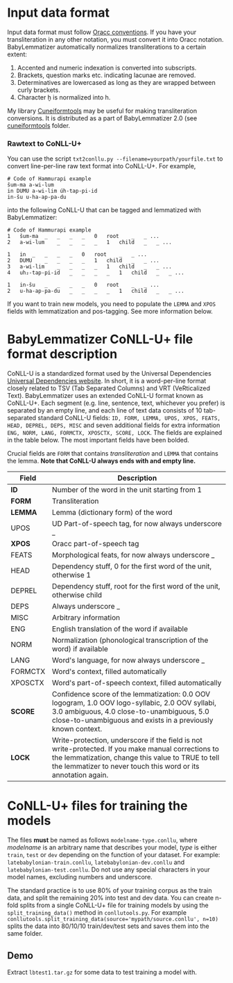 # Input data format
Input data format must follow [Oracc conventions](http://oracc.museum.upenn.edu/doc/help/languages/akkadian/akkadianstylesheet/index.html). If you have your transliteration in any other notation, you must convert it into Oracc notation. BabyLemmatizer automatically normalizes transliterations to a certain extent:

1. Accented and numeric indexation is converted into subscripts.
2. Brackets, question marks etc. indicating lacunae are removed.
3. Determinatives are lowercased as long as they are wrapped between curly brackets.
4. Character ḫ is normalized into h.

My library [Cuneiformtools](https://docs.google.com/document/d/1kW9DnCpXGICJ_ttOCO182G2jivE7_knVOZP_v6vdNPw/) may be useful for making transliteration conversions. It is distributed as a part of BabyLemmatizer 2.0 (see [cuneiformtools](https://github.com/asahala/BabyLemmatizer/tree/main/cuneiformtools) folder.

### Rawtext to CoNLL-U+
You can use the script ```txt2conllu.py --filename=yourpath/yourfile.txt``` to convert line-per-line raw text format into CoNLL-U+. For example,

```
# Code of Hammurapi example
šum-ma a-wi-lum
in DUMU a-wi-lim úh-tap-pi-id
in-šu u-ha-ap-pa-du
```

into the following CoNLL-U that can be tagged and lemmatized with BabyLemmatizer:

```
# Code of Hammurapi example
1	šum-ma	_	_	_	_	0	root	_	_ ...
2	a-wi-lum	_	_	_	_	1	child	_	_ ...

1	in	_	_	_	_	0	root	_	_ ...
2	DUMU	_	_	_	_	1	child	_	_ ...
3	a-wi-lim	_	_	_	_	1	child	_	_ ...
4	uh₂-tap-pi-id	_	_	_	_	1	child	_	_ ...

1	in-šu	_	_	_	_	0	root	_	_ ...
2	u-ha-ap-pa-du	_	_	_	_	1	child	_	_ ...

```

If you want to train new models, you need to populate the ```LEMMA``` and ```XPOS``` fields with lemmatization and pos-tagging. See more information below.


# BabyLemmatizer CoNLL-U+ file format description
CoNLL-U is a standardized format used by the Universal Dependencies [Universal Dependencies website](https://universaldependencies.org/format.html). In short, it is a word-per-line format closely related to TSV (Tab Separated Columns) and VRT (VeRticalized Text). BabyLemmatizer uses an extended CoNLL-U format known as CoNLL-U+. Each segment (e.g. line, sentence, text, whichever you prefer) is separated by an empty line, and each line of text data consists of 10 tab-separated standard CoNLL-U fields: ```ID, FORM, LEMMA, UPOS, XPOS, FEATS, HEAD, DEPREL, DEPS, MISC``` and seven additional fields for extra information ```ENG, NORM, LANG, FORMCTX, XPOSCTX, SCORE, LOCK```. The fields are explained in the table below. The most important fields have been bolded.

Crucial fields are ```FORM``` that contains *transliteration* and ```LEMMA``` that contains the lemma. **Note that CoNLL-U always ends with and empty line.**

| Field | Description |
| --- | --- |
| **ID** | Number of the word in the unit starting from 1 |
| **FORM** | Transliteration |
| **LEMMA** | Lemma (dictionary form) of the word |
| UPOS | UD Part-of-speech tag, for now always underscore _ |
| **XPOS** | Oracc part-of-speech tag |
| FEATS | Morphological feats, for now always underscore _ |
| HEAD | Dependency stuff, 0 for the first word of the unit, otherwise 1 |
| DEPREL | Dependency stuff, root for the first word of the unit, otherwise child |
| DEPS | Always underscore _ |
| MISC | Arbitrary information |
| ENG | English translation of the word if available |
| NORM | Normalization (phonological transcription of the word) if available |
| LANG | Word's language, for now always underscore _ |
| FORMCTX | Word's context, filled automatically |
| XPOSCTX | Word's part-of-speech context, filled automatically |
| **SCORE** | Confidence score of the lemmatization: 0.0 OOV logogram, 1.0 OOV logo-syllabic, 2.0 OOV syllabi, 3.0 ambiguous, 4.0 close-to-unambiguous, 5.0 close-to-unambiguous and exists in a previously known context. |
| **LOCK** | Write-protection, underscore if the field is not write-protected. If you make manual corrections to the lemmatization, change this value to TRUE to tell the lemmatizer to never touch this word or its annotation again. |

# CoNLL-U+ files for training the models
The files **must** be named as follows ```modelname-type.conllu```, where *modelname* is an arbitrary name that describes your model, *type* is either ```train```, ```test``` or ```dev``` depending on the function of your dataset. For example: ```latebabylonian-train.conllu```, ```latebabylonian-dev.conllu``` and ```latebabylonian-test.conllu```. Do not use any special characters in your model names, excluding numbers and underscore.

The standard practice is to use 80% of your training corpus as the train data, and split the remaining 20% into test and dev data. You can create n-fold splits from a single CoNLL-U+ file for training models by using the ```split_training_data()``` method in  ```conllutools.py```.  For example ```conllutools.split_training_data(source='mypath/source.conllu', n=10)``` splits the data into 80/10/10 train/dev/test sets and saves them into the same folder.

## Demo
Extract ```lbtest1.tar.gz``` for some data to test training a model with.
